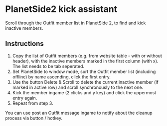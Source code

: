 # PlanetSide2 kick assistant
	
Scroll through the Outfit member list in PlanetSide 2, to find and kick inactive members.

## Instructions
1. Copy the list of Outfit members (e.g. from website table - with or without header), with the inactive members marked in the first column (with x). The list needs to be tab seperated.
2. Set PlanetSide to window mode, sort the Outfit member list (including offline) by name ascending, click the first entry. 
3. Use the button Delete & Scroll to delete the current inactive member (if marked in active row) and scroll synchronously to the next one.
4. Kick the member ingame (2 clicks and y key) and click the uppermost entry again.
5. Repeat from step 3.

You can use post an Outfit message ingame to notify about the cleanup process via button / hotkey.
